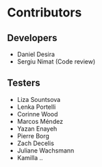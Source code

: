 # Contributors
## Developers
- Daniel Desira
- Sergiu Nimat (Code review)

## Testers
- Liza Sountsova
- Lenka Portelli
- Corinne Wood
- Marcos Méndez
- Yazan Enayeh
- Pierre Borg
- Zach Decelis
- Juliane Wachsmann
- Kamilla ..